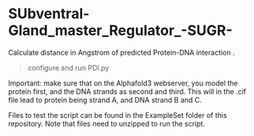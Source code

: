 # SUbventral-Gland_master_Regulator_-SUGR-
Calculate distance in Angstrom of predicted Protein-DNA interaction .
> configure and run PDI.py


Important: make sure that on the Alphafold3 webserver, you model the protein first, and the DNA strands as second and third. This will in the .cif file lead to protein being strand A, and DNA strand B and C.

Files to test the script can be found in the ExampleSet folder of this repository. Note that files need to unzipped to run the script.
